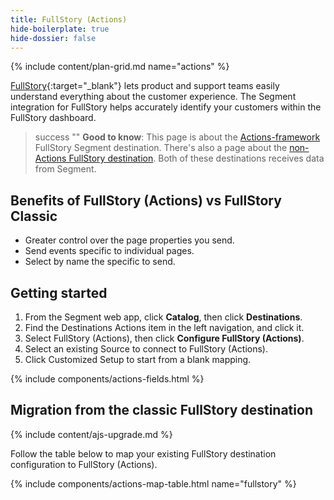 ```yaml
---
title: FullStory (Actions)
hide-boilerplate: true
hide-dossier: false
---
```

{% include content/plan-grid.md name="actions" %}

[FullStory](https://www.fullstory.com/){:target="_blank"} lets product and support teams easily understand everything about the customer experience. The Segment integration for FullStory helps accurately identify your customers within the FullStory dashboard.

> success ""
> **Good to know**: This page is about the [Actions-framework](/docs/connections/destinations/actions/) FullStory Segment destination. There's also a page about the [non-Actions FullStory destination](/docs/connections/destinations/catalog/fullstory/). Both of these destinations receives data from Segment. 

## Benefits of FullStory (Actions) vs FullStory Classic

- Greater control over the page properties you send.
- Send events specific to individual pages.
- Select by name the specific to send.


## Getting started

1. From the Segment web app, click **Catalog**, then click **Destinations**.
2. Find the Destinations Actions item in the left navigation, and click it.
3. Select FullStory (Actions), then click **Configure FullStory (Actions)**.
4. Select an existing Source to connect to FullStory (Actions).
5. Click Customized Setup to start from a blank mapping.

{% include components/actions-fields.html %}

## Migration from the classic FullStory destination
{% include content/ajs-upgrade.md %}



Follow the table below to map your existing FullStory destination configuration to FullStory (Actions).

{% include components/actions-map-table.html name="fullstory" %}